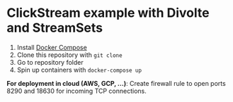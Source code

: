 # ClickStream example with Divolte and StreamSets

1. Install [Docker Compose](https://docs.docker.com/compose/install/)
2. Clone this repository with `git clone`
3. Go to repository folder
4. Spin up containers with `docker-compose up`

**For deployment in cloud (AWS, GCP, ...)**: Create firewall rule to open ports 8290 and 18630 for incoming TCP connections.
